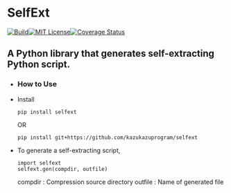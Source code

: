 # SelfExt
[![Build](https://api.travis-ci.org/kazukazuprogram/selfext.svg?branch=master)](https://travis-ci.org/kazukazuprogram/selfext/)[![MIT License](http://img.shields.io/badge/license-MIT-blue.svg?style=flat)](LICENSE)[![Coverage Status](https://coveralls.io/repos/github/kazukazuprogram/selfext/badge.svg?branch=master)](https://coveralls.io/github/kazukazuprogram/selfext?branch=master)
## A Python library that generates self-extracting Python script.

 - ### How to Use
  - Install
     ```
     pip install selfext
     ```
     OR
     ```
     pip install git+https://github.com/kazukazuprogram/selfext
     ```
  - To generate a self-extracting script,
    ```
    import selfext
    selfext.gen(compdir, outfile)
    ```
    compdir : Compression source directory
    outfile : Name of generated file